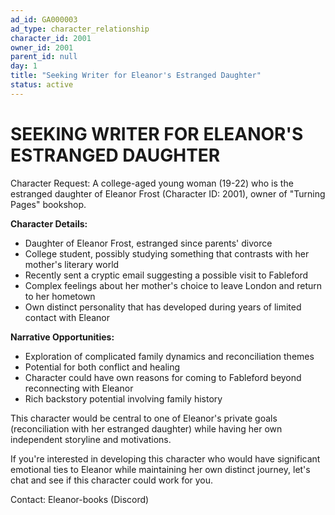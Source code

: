```yaml
---
ad_id: GA000003
ad_type: character_relationship
character_id: 2001
owner_id: 2001
parent_id: null
day: 1
title: "Seeking Writer for Eleanor's Estranged Daughter"
status: active
---
```


# SEEKING WRITER FOR ELEANOR'S ESTRANGED DAUGHTER

Character Request: A college-aged young woman (19-22) who is the estranged daughter of Eleanor Frost (Character ID: 2001), owner of "Turning Pages" bookshop.

**Character Details:**
- Daughter of Eleanor Frost, estranged since parents' divorce
- College student, possibly studying something that contrasts with her mother's literary world
- Recently sent a cryptic email suggesting a possible visit to Fableford
- Complex feelings about her mother's choice to leave London and return to her hometown
- Own distinct personality that has developed during years of limited contact with Eleanor

**Narrative Opportunities:**
- Exploration of complicated family dynamics and reconciliation themes
- Potential for both conflict and healing
- Character could have own reasons for coming to Fableford beyond reconnecting with Eleanor
- Rich backstory potential involving family history

This character would be central to one of Eleanor's private goals (reconciliation with her estranged daughter) while having her own independent storyline and motivations.

If you're interested in developing this character who would have significant emotional ties to Eleanor while maintaining her own distinct journey, let's chat and see if this character could work for you.

Contact: Eleanor-books (Discord)